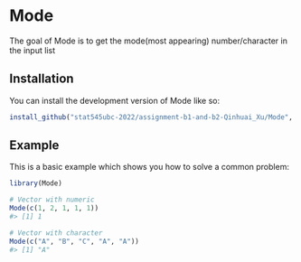 
<!-- README.md is generated from README.Rmd. Please edit that file -->

# Mode

<!-- badges: start -->
<!-- badges: end -->

The goal of Mode is to get the mode(most appearing) number/character in
the input list

## Installation

You can install the development version of Mode like so:

``` r
install_github("stat545ubc-2022/assignment-b1-and-b2-Qinhuai_Xu/Mode", ref = "1.0.0")
```

## Example

This is a basic example which shows you how to solve a common problem:

``` r
library(Mode)

# Vector with numeric
Mode(c(1, 2, 1, 1, 1))
#> [1] 1

# Vector with character
Mode(c("A", "B", "C", "A", "A"))
#> [1] "A"
```
